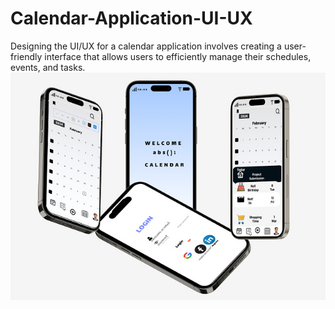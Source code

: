 # Calendar-Application-UI-UX
Designing the UI/UX for a calendar application involves creating a user-friendly interface that allows users to efficiently manage their schedules, events, and tasks.
![logo](https://github.com/mdalvihasanemon/Calendar-Application-UI-UX/blob/main/original-27b222ee1885138137d53ff6c0c493c2.jpg)
